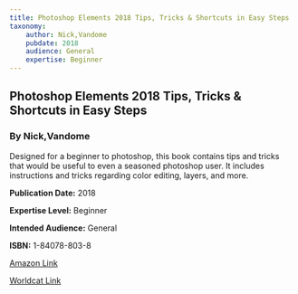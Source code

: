 ```yaml
---
title: Photoshop Elements 2018 Tips, Tricks & Shortcuts in Easy Steps
taxonomy:
	author: Nick,Vandome
	pubdate: 2018
	audience: General
	expertise: Beginner
---
```

## Photoshop Elements 2018 Tips, Tricks & Shortcuts in Easy Steps
### By Nick,Vandome
Designed for a beginner to photoshop, this book contains tips and tricks that would be useful to even a seasoned photoshop user.  It includes instructions and tricks regarding color editing, layers, and more.

**Publication Date:** 2018

**Expertise Level:** Beginner

**Intended Audience:** General

**ISBN:** 1-84078-803-8

[Amazon Link](https://www.amazon.com/Photoshop-Elements-Tricks-Shortcuts-steps/dp/1840788038/ref=sr_1_1?keywords=Photoshop+Elements+2018+Tips%2C+Tricks+%26+Shortcuts+in+Easy+Steps&qid=1571082055&sr=8-1)

[Worldcat Link](https://www.worldcat.org/title/photoshop-elements-2018-tips-tricks-shortcuts-for-windows-and-mac/oclc/1035516524&referer=brief_results)